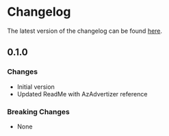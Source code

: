# Changelog

The latest version of the changelog can be found [here](https://github.com/Azure/bicep-registry-modules/blob/main/avm/res/storage/storage-account/file-service/share/CHANGELOG.md).

## 0.1.0

### Changes

- Initial version
- Updated ReadMe with AzAdvertizer reference

### Breaking Changes

- None
